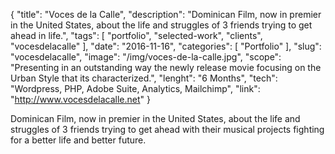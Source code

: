 {
    "title": "Voces de la Calle",
    "description": "Dominican Film, now in premier in the United States, about the life and struggles of 3 friends trying to get ahead in life.",
    "tags": [ "portfolio", "selected-work", "clients", "vocesdelacalle" ],
    "date": "2016-11-16",
    "categories": [
        "Portfolio"
    ],
    "slug": "vocesdelacalle",
    "image": "/img/voces-de-la-calle.jpg",
    "scope": "Presenting in an outstanding way the newly release movie focusing on the Urban Style that its characterized.",
    "lenght": "6 Months",
    "tech": "Wordpress, PHP, Adobe Suite, Analytics, Mailchimp",
    "link": "http://www.vocesdelacalle.net"
}

Dominican Film, now in premier in the United States, about the life and struggles of 3 friends trying to get ahead with their musical projects fighting for a better life and better future.

